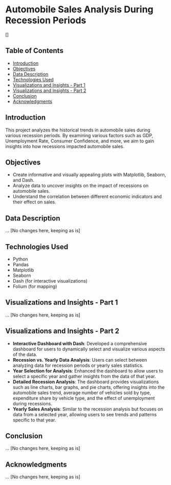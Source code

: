 # Automobile Sales Analysis During Recession Periods

[<img src='' />]

## Table of Contents

- [Introduction](#introduction)
- [Objectives](#objectives)
- [Data Description](#data-description)
- [Technologies Used](#technologies-used)
- [Visualizations and Insights - Part 1](#visualizations-and-insights---part-1)
- [Visualizations and Insights - Part 2](#visualizations-and-insights---part-2)
- [Conclusion](#conclusion)
- [Acknowledgments](#acknowledgments)

## Introduction

This project analyzes the historical trends in automobile sales during various recession periods. By examining various factors such as GDP, Unemployment Rate, Consumer Confidence, and more, we aim to gain insights into how recessions impacted automobile sales.

## Objectives

- Create informative and visually appealing plots with Matplotlib, Seaborn, and Dash.
- Analyze data to uncover insights on the impact of recessions on automobile sales.
- Understand the correlation between different economic indicators and their effect on sales.

## Data Description

... [No changes here, keeping as is]

## Technologies Used

- Python
- Pandas
- Matplotlib
- Seaborn
- Dash (for interactive visualizations)
- Folium (for mapping)

## Visualizations and Insights - Part 1

... [No changes here, keeping as is]

## Visualizations and Insights - Part 2

- **Interactive Dashboard with Dash**: Developed a comprehensive dashboard for users to dynamically select and visualize various aspects of the data.
- **Recession vs. Yearly Data Analysis**: Users can select between analyzing data for recession periods or yearly sales statistics.
- **Year Selection for Analysis**: Enhanced the dashboard to allow users to select a specific year and gather insights from the data of that year.
- **Detailed Recession Analysis**: The dashboard provides visualizations such as line charts, bar graphs, and pie charts, offering insights into the automobile sales trend, average number of vehicles sold by type, expenditure share by vehicle type, and the effect of unemployment during recessions.
- **Yearly Sales Analysis**: Similar to the recession analysis but focuses on data from a selected year, allowing users to see trends and patterns specific to that year.

## Conclusion

... [No changes here, keeping as is]

## Acknowledgments

... [No changes here, keeping as is]
